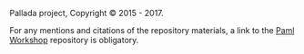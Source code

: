 Pallada project, Copyright © 2015 - 2017.

For any mentions and citations of the repository materials, 
a link to the [Paml Workshop](https://github.com/maxinovi/Paml-Workshop) repository is obligatory.

